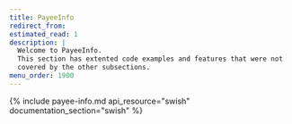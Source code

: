 ```yaml
---
title: PayeeInfo
redirect_from:
estimated_read: 1
description: |
  Welcome to PayeeInfo.
  This section has extented code examples and features that were not
  covered by the other subsections.
menu_order: 1900
---
```


{% include payee-info.md api_resource="swish"
documentation_section="swish" %}
